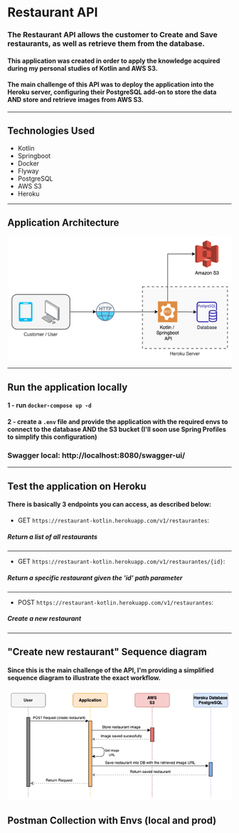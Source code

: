 # Restaurant API
### The Restaurant API allows the customer to Create and Save restaurants, as well as retrieve them from the database.
#### This application was created in order to apply the knowledge acquired during my personal studies of Kotlin and AWS S3.
#### The main challenge of this API was to deploy the application into the Heroku server, configuring their PostgreSQL add-on to store the data AND store and retrieve images from AWS S3.   
<hr>

## Technologies Used
- Kotlin
- Springboot
- Docker
- Flyway
- PostgreSQL
- AWS S3
- Heroku
<hr>

## Application Architecture
![](./docimages/arch.png)
<hr>

## Run the application locally
#### 1 - run ```docker-compose up -d```
#### 2 - create a ````.env```` file and provide the application with the required envs to connect to the database AND the S3 bucket (I'll soon use Spring Profiles to simplify this configuration)
### Swagger local: http://localhost:8080/swagger-ui/
<hr>

## Test the application on Heroku
#### There is basically 3 endpoints you can access, as described below:
- GET ````https://restaurant-kotlin.herokuapp.com/v1/restaurantes````:
##### Return a list of all restaurants
<hr>

- GET ````https://restaurant-kotlin.herokuapp.com/v1/restaurantes/{id}````:
##### Return a specific restaurant given the 'id' path parameter
<hr>

- POST ````https://restaurant-kotlin.herokuapp.com/v1/restaurantes````:
##### Create a new restaurant
<hr>

## "Create new restaurant" Sequence diagram
#### Since this is the main challenge of the API, I'm providing a simplified sequence diagram to illustrate the exact workflow.
![](./docimages/sequence.png)

## Postman Collection with Envs (local and prod)